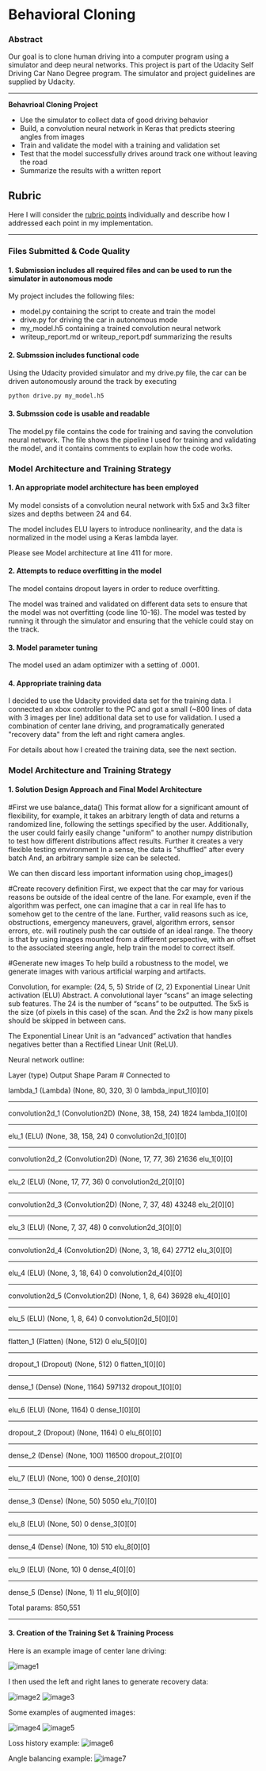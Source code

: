 # Behavioral Cloning

### Abstract
Our goal is to clone human driving into a computer program using a simulator and deep neural networks. This project is part of the Udacity Self Driving Car Nano Degree program. The simulator and project guidelines are supplied by Udacity.

[//]: # (Image References)
[image1]: ./examples/center_2016_12_01_13_30_48_287.jpg
[image2]: ./examples/left_2016_12_01_13_34_03_716.jpg
[image3]: ./examples/right_2016_12_01_13_36_10_800.jpg
[image4]: ./examples/gen-features4123.jpg
[image5]: ./examples/gen-features4072.jpg
[image6]: ./examples/loss-history8289.png
[image7]: ./examples/unique-angles-histogram2815.png


---

**Behavrioal Cloning Project**

* Use the simulator to collect data of good driving behavior
* Build, a convolution neural network in Keras that predicts steering angles from images
* Train and validate the model with a training and validation set
* Test that the model successfully drives around track one without leaving the road
* Summarize the results with a written report

## Rubric
Here I will consider the [rubric points](https://review.udacity.com/#!/rubrics/432/view) individually and describe how I addressed each point in my implementation.  

---
### Files Submitted & Code Quality

#### 1. Submission includes all required files and can be used to run the simulator in autonomous mode

My project includes the following files:
* model.py containing the script to create and train the model
* drive.py for driving the car in autonomous mode
* my_model.h5 containing a trained convolution neural network 
* writeup_report.md or writeup_report.pdf summarizing the results

#### 2. Submssion includes functional code
Using the Udacity provided simulator and my drive.py file, the car can be driven autonomously around the track by executing 
```sh
python drive.py my_model.h5
```

#### 3. Submssion code is usable and readable

The model.py file contains the code for training and saving the convolution neural network. The file shows the pipeline I used for training and validating the model, and it contains comments to explain how the code works.

### Model Architecture and Training Strategy

#### 1. An appropriate model architecture has been employed

My model consists of a convolution neural network with 5x5 and 3x3 filter sizes and depths between 24 and 64. 

The model includes ELU layers to introduce nonlinearity, and the data is normalized in the model using a Keras lambda layer.

Please see Model architecture at line 411 for more.

#### 2. Attempts to reduce overfitting in the model

The model contains dropout layers in order to reduce overfitting.

The model was trained and validated on different data sets to ensure that the model was not overfitting (code line 10-16). The model was tested by running it through the simulator and ensuring that the vehicle could stay on the track.

#### 3. Model parameter tuning

The model used an adam optimizer with a setting of .0001.

#### 4. Appropriate training data

I decided to use the Udacity provided data set for the training data. I connected an xbox controller to the PC and got a small (~800 lines of data with 3 images per line) additional data set to use for validation. I used a combination of center lane driving, and programatically generated "recovery data" from the left and right camera angles.

For details about how I created the training data, see the next section. 

### Model Architecture and Training Strategy

#### 1. Solution Design Approach and Final Model Architecture

#First we use balance_data()
This format allow for a significant amount of flexibility,    for example, it takes an arbitrary length of data   and returns a randomized line, following the settings   specified by the user. Additionally, the user  could fairly easily change "uniform" to another  numpy distribution to test how different distributions  affect results.  Further it creates a very flexible testing environment   In a sense, the data is "shuffled" after every batch    And, an arbitrary sample size can be selected.

We can then discard less important information using chop_images()

#Create recovery definition
First, we expect that the car may for various reasons be outside of the ideal centre of the lane. For example, even if the algorithm was perfect, one can imagine that a car in real life has to somehow get to the centre of the lane. Further, valid reasons such as ice, obstructions, emergency maneuvers, gravel, algorithm errors, sensor errors, etc. will routinely push the car outside of an ideal range.
The theory is that by using images mounted from a different perspective, with an offset to the associated steering angle, help train the model to correct itself.

#Generate new images
To help build a robustness to the model, we generate images with various artificial warping and artifacts. 

Convolution, for example: (24, 5, 5) Stride of (2, 2) Exponential Linear Unit activation (ELU)
Abstract. A convolutional layer “scans” an image selecting sub features. The 24 is the number of “scans” to be outputted. The 5x5 is the size (of pixels in this case) of the scan. And the 2x2 is how many pixels should be skipped in between cans.

The Exponential Linear Unit is an “advanced” activation that handles negatives better than a Rectified Linear Unit (ReLU). 

Neural network outline:


Layer (type)                     Output Shape          Param #     Connected to                     


lambda_1 (Lambda)                (None, 80, 320, 3)    0           lambda_input_1[0][0]             
____________________________________________________________________________________________________
convolution2d_1 (Convolution2D)  (None, 38, 158, 24)   1824        lambda_1[0][0]                   
____________________________________________________________________________________________________
elu_1 (ELU)                      (None, 38, 158, 24)   0           convolution2d_1[0][0]            
____________________________________________________________________________________________________
convolution2d_2 (Convolution2D)  (None, 17, 77, 36)    21636       elu_1[0][0]                      
____________________________________________________________________________________________________
elu_2 (ELU)                      (None, 17, 77, 36)    0           convolution2d_2[0][0]            
____________________________________________________________________________________________________
convolution2d_3 (Convolution2D)  (None, 7, 37, 48)     43248       elu_2[0][0]                      
____________________________________________________________________________________________________
elu_3 (ELU)                      (None, 7, 37, 48)     0           convolution2d_3[0][0]            
____________________________________________________________________________________________________
convolution2d_4 (Convolution2D)  (None, 3, 18, 64)     27712       elu_3[0][0]                      
____________________________________________________________________________________________________
elu_4 (ELU)                      (None, 3, 18, 64)     0           convolution2d_4[0][0]            
____________________________________________________________________________________________________
convolution2d_5 (Convolution2D)  (None, 1, 8, 64)      36928       elu_4[0][0]                      
____________________________________________________________________________________________________
elu_5 (ELU)                      (None, 1, 8, 64)      0           convolution2d_5[0][0]            
____________________________________________________________________________________________________
flatten_1 (Flatten)              (None, 512)           0           elu_5[0][0]                      
____________________________________________________________________________________________________
dropout_1 (Dropout)              (None, 512)           0           flatten_1[0][0]                  
____________________________________________________________________________________________________
dense_1 (Dense)                  (None, 1164)          597132      dropout_1[0][0]                  
____________________________________________________________________________________________________
elu_6 (ELU)                      (None, 1164)          0           dense_1[0][0]                    
____________________________________________________________________________________________________
dropout_2 (Dropout)              (None, 1164)          0           elu_6[0][0]                      
____________________________________________________________________________________________________
dense_2 (Dense)                  (None, 100)           116500      dropout_2[0][0]                  
____________________________________________________________________________________________________
elu_7 (ELU)                      (None, 100)           0           dense_2[0][0]                    
____________________________________________________________________________________________________
dense_3 (Dense)                  (None, 50)            5050        elu_7[0][0]                      
____________________________________________________________________________________________________
elu_8 (ELU)                      (None, 50)            0           dense_3[0][0]                    
____________________________________________________________________________________________________
dense_4 (Dense)                  (None, 10)            510         elu_8[0][0]                      
____________________________________________________________________________________________________
elu_9 (ELU)                      (None, 10)            0           dense_4[0][0]                    
____________________________________________________________________________________________________
dense_5 (Dense)                  (None, 1)             11          elu_9[0][0]      

Total params: 850,551
_______________________


#### 3. Creation of the Training Set & Training Process

Here is an example image of center lane driving:

![image1]

I then used the left and right lanes to generate recovery data:

![image2]
![image3]

Some examples of augmented images:

![image4]
![image5]

Loss history example:
![image6]


Angle balancing example:
![image7]
